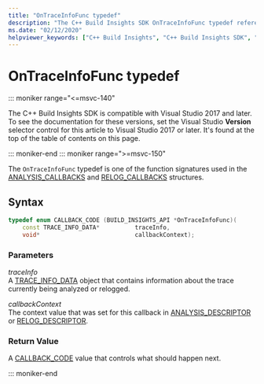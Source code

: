 ```yaml
---
title: "OnTraceInfoFunc typedef"
description: "The C++ Build Insights SDK OnTraceInfoFunc typedef reference."
ms.date: "02/12/2020"
helpviewer_keywords: ["C++ Build Insights", "C++ Build Insights SDK", "OnTraceInfoFunc", "throughput analysis", "build time analysis", "vcperf.exe"]
---
```

# OnTraceInfoFunc typedef

::: moniker range="<=msvc-140"

The C++ Build Insights SDK is compatible with Visual Studio 2017 and later. To see the documentation for these versions, set the Visual Studio **Version** selector control for this article to Visual Studio 2017 or later. It's found at the top of the table of contents on this page.

::: moniker-end
::: moniker range=">=msvc-150"

The `OnTraceInfoFunc` typedef is one of the function signatures used in the [ANALYSIS_CALLBACKS](analysis-callbacks-struct.md) and [RELOG_CALLBACKS](relog-callbacks-struct.md) structures.

## Syntax

```cpp
typedef enum CALLBACK_CODE (BUILD_INSIGHTS_API *OnTraceInfoFunc)(
    const TRACE_INFO_DATA*          traceInfo,
    void*                           callbackContext);
```

### Parameters

*traceInfo*\
A [TRACE_INFO_DATA](../c-event-data-types/trace-info-data-struct.md) object that contains information about the trace currently being analyzed or relogged.

*callbackContext*\
The context value that was set for this callback in [ANALYSIS_DESCRIPTOR](analysis-descriptor-struct.md) or [RELOG_DESCRIPTOR](relog-descriptor-struct.md).

### Return Value

A [CALLBACK_CODE](callback-code-enum.md) value that controls what should happen next.

::: moniker-end
